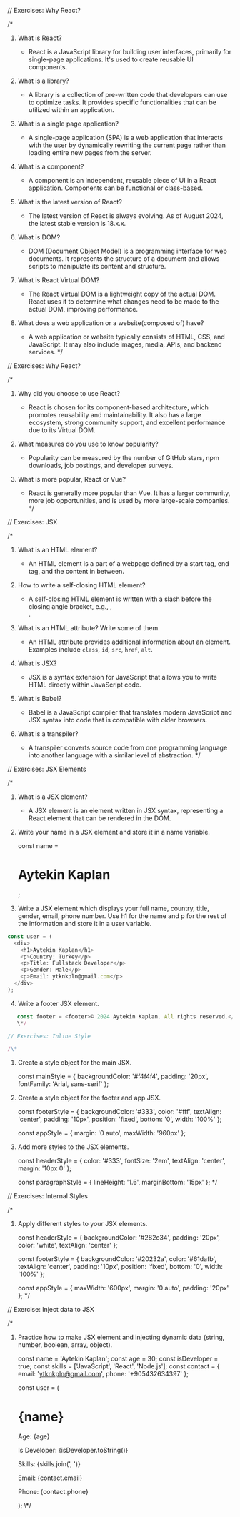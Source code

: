 // Exercises: Why React?

/\*

1. What is React?

   - React is a JavaScript library for building user interfaces, primarily for single-page applications. It's used to create reusable UI components.

2. What is a library?

   - A library is a collection of pre-written code that developers can use to optimize tasks. It provides specific functionalities that can be utilized within an application.

3. What is a single page application?

   - A single-page application (SPA) is a web application that interacts with the user by dynamically rewriting the current page rather than loading entire new pages from the server.

4. What is a component?

   - A component is an independent, reusable piece of UI in a React application. Components can be functional or class-based.

5. What is the latest version of React?

   - The latest version of React is always evolving. As of August 2024, the latest stable version is 18.x.x.

6. What is DOM?

   - DOM (Document Object Model) is a programming interface for web documents. It represents the structure of a document and allows scripts to manipulate its content and structure.

7. What is React Virtual DOM?

   - The React Virtual DOM is a lightweight copy of the actual DOM. React uses it to determine what changes need to be made to the actual DOM, improving performance.

8. What does a web application or a website(composed of) have?
   - A web application or website typically consists of HTML, CSS, and JavaScript. It may also include images, media, APIs, and backend services.
     \*/

// Exercises: Why React?

/\*

1. Why did you choose to use React?

   - React is chosen for its component-based architecture, which promotes reusability and maintainability. It also has a large ecosystem, strong community support, and excellent performance due to its Virtual DOM.

2. What measures do you use to know popularity?

   - Popularity can be measured by the number of GitHub stars, npm downloads, job postings, and developer surveys.

3. What is more popular, React or Vue?
   - React is generally more popular than Vue. It has a larger community, more job opportunities, and is used by more large-scale companies.
     \*/

// Exercises: JSX

/\*

1. What is an HTML element?

   - An HTML element is a part of a webpage defined by a start tag, end tag, and the content in between.

2. How to write a self-closing HTML element?

   - A self-closing HTML element is written with a slash before the closing angle bracket, e.g., <img />, <br />.

3. What is an HTML attribute? Write some of them.

   - An HTML attribute provides additional information about an element. Examples include `class`, `id`, `src`, `href`, `alt`.

4. What is JSX?

   - JSX is a syntax extension for JavaScript that allows you to write HTML directly within JavaScript code.

5. What is Babel?

   - Babel is a JavaScript compiler that translates modern JavaScript and JSX syntax into code that is compatible with older browsers.

6. What is a transpiler?
   - A transpiler converts source code from one programming language into another language with a similar level of abstraction.
     \*/

// Exercises: JSX Elements

/\*

1. What is a JSX element?

   - A JSX element is an element written in JSX syntax, representing a React element that can be rendered in the DOM.

2. Write your name in a JSX element and store it in a name variable.

   const name = <h1>Aytekin Kaplan</h1>;

3. Write a JSX element which displays your full name, country, title, gender, email, phone number. Use h1 for the name and p for the rest of the information and store it in a user variable.

```js
const user = (
  <div>
    <h1>Aytekin Kaplan</h1>
    <p>Country: Turkey</p>
    <p>Title: Fullstack Developer</p>
    <p>Gender: Male</p>
    <p>Email: ytknkpln@gmail.com</p>
  </div>
);
```

4. Write a footer JSX element.

```js
   const footer = <footer>© 2024 Aytekin Kaplan. All rights reserved.</footer>;
   \*/

// Exercises: Inline Style

/\*
```

1. Create a style object for the main JSX.

   const mainStyle = {
   backgroundColor: '#f4f4f4',
   padding: '20px',
   fontFamily: 'Arial, sans-serif'
   };

2. Create a style object for the footer and app JSX.

   const footerStyle = {
   backgroundColor: '#333',
   color: '#fff',
   textAlign: 'center',
   padding: '10px',
   position: 'fixed',
   bottom: '0',
   width: '100%'
   };

   const appStyle = {
   margin: '0 auto',
   maxWidth: '960px'
   };

3. Add more styles to the JSX elements.

   const headerStyle = {
   color: '#333',
   fontSize: '2em',
   textAlign: 'center',
   margin: '10px 0'
   };

   const paragraphStyle = {
   lineHeight: '1.6',
   marginBottom: '15px'
   };
   \*/

// Exercises: Internal Styles

/\*

1. Apply different styles to your JSX elements.

   const headerStyle = {
   backgroundColor: '#282c34',
   padding: '20px',
   color: 'white',
   textAlign: 'center'
   };

   const footerStyle = {
   backgroundColor: '#20232a',
   color: '#61dafb',
   textAlign: 'center',
   padding: '10px',
   position: 'fixed',
   bottom: '0',
   width: '100%'
   };

   const appStyle = {
   maxWidth: '600px',
   margin: '0 auto',
   padding: '20px'
   };
   \*/

// Exercise: Inject data to JSX

/\*

1. Practice how to make JSX element and injecting dynamic data (string, number, boolean, array, object).

   const name = 'Aytekin Kaplan';
   const age = 30;
   const isDeveloper = true;
   const skills = ['JavaScript', 'React', 'Node.js'];
   const contact = {
   email: 'ytknkpln@gmail.com',
   phone: '+905432634397'
   };

   const user = (
   <div>
   <h1>{name}</h1>
   <p>Age: {age}</p>
   <p>Is Developer: {isDeveloper.toString()}</p>
   <p>Skills: {skills.join(', ')}</p>
   <p>Email: {contact.email}</p>
   <p>Phone: {contact.phone}</p>
   </div>
   );
   \*/
